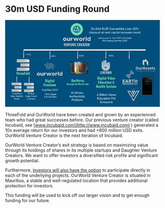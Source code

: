 # 30m USD Funding Round

![alt_text](img/image15.png)

ThreeFold and OurWorld have been created and grown by an experienced team who had great successes before. Our previous venture creator (called Incubaid, see [www.incubaid.com](http://www.incubaid.com) ) generated a 10x average return for our investors and had +600 million USD exits. OurWorld Venture Creator is the next iteration of Incubaid. 

OurWorld Venture Creator’s exit strategy is based on maximizing value through its holdings of shares in its multiple startups and Daughter Venture Creators. We want to offer investors a diversified risk profile and significant growth potential.

Furthermore, <span style="text-decoration:underline;">investors will also have the option</span> to participate directly in each of the underlying projects. OurWorld Venture Creator is situated in Mauritius, a stable and well-regulated location that provides additional protection for investors.

This funding will be used to kick off our larger vision and to get enough funding for our future.